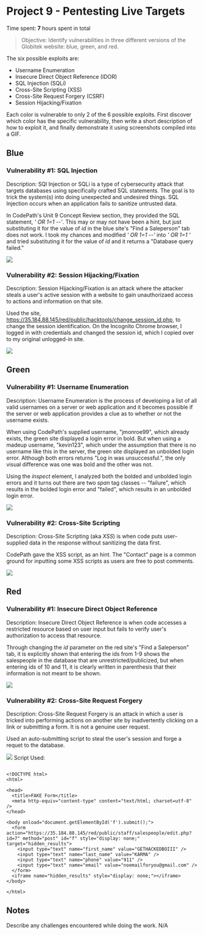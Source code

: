# Project 9 - Pentesting Live Targets

Time spent: **7** hours spent in total

> Objective: Identify vulnerabilities in three different versions of the Globitek website: blue, green, and red.

The six possible exploits are:

* Username Enumeration
* Insecure Direct Object Reference (IDOR)
* SQL Injection (SQLi)
* Cross-Site Scripting (XSS)
* Cross-Site Request Forgery (CSRF)
* Session Hijacking/Fixation

Each color is vulnerable to only 2 of the 6 possible exploits. First discover which color has the specific vulnerability, then write a short description of how to exploit it, and finally demonstrate it using screenshots compiled into a GIF.

## Blue

### Vulnerability #1: SQL Injection

Description: SQl Injection or SQLi is a type of cybersecurity attack that targets databases using specifically crafted SQL statements. The goal is to trick the system(s) into doing unexpected and undesired things. SQL Injection occurs when an application fails to sanitize untrusted data.

In CodePath's Unit 9 Concept Review section, they provided the SQL statement, _' OR 1=1 --'_. This may or may not have been a hint, but just substituting it for the value of _id_ in the blue site's "Find a Saleperson" tab does not work. I took my chances and modified _' OR 1=1 --'_ into _' OR 1=1 '_ and tried substituting it for the value of _id_ and it returns a "Database query failed."

<img src="sql_injection.gif">

### Vulnerability #2: Session Hijacking/Fixation

Description: Session Hijacking/Fixation is an attack where the attacker steals a user's active session with a website to gain unauthorizaed access to actions and information on that site.

Used the site, https://35.184.88.145/red/public/hacktools/change_session_id.php, to change the session identification. On the Incognito Chrome browser, I logged in with credentials and changed the session id, which I copied over to my original unlogged-in site. 

<img src="session_hijacking_fixation.gif">

## Green

### Vulnerability #1: Username Enumeration

Description:
Username Enumeration is the process of developing a list of all valid usernames on a server or web application and it becomes possible if the server or web application provides a clue as to whether or not the username exists.

When using CodePath's supplied username, "jmonroe99", which already exists, the green site displayed a login error in bold.
But when using a madeup username, "kevin123", which under the assumption that there is no username like this in the server, the green site displayed an unbolded login error.
Although both errors returns "Log in was unsuccessful.", the only visual difference was one was bold and the other was not.

Using the _inspect_ element, I analyzed both the bolded and unbolded login errors and it turns out there are two _span_ tag classes -- "failure", which results in the bolded login error and "failed", which results in an unbolded login error.

<img src="username_enumeration.gif">

### Vulnerability #2: Cross-Site Scripting

Description: Cross-Site Scripting (aka _XSS_) is when code puts user-supplied data in the response without sanitizing the data first.

CodePath gave the XSS script, _<script>alert('Mallory found the XSS!');</script>_ as an hint. The "Contact" page is a common ground for inputting some XSS scripts as users are free to post comments.

<img src="cross_site_scripting.gif">


## Red

### Vulnerability #1: Insecure Direct Object Reference

Description: Insecure Direct Object Reference is when code accesses a restricted resource based on user input but fails to verify user's authorization to access that resource.

Through changing the _id_ parameter on the red site's "Find a Saleperson" tab, it is explicitly shown that entering the ids from 1-9 shows the salespeople in the database that are unrestricted/publicized, but when entering ids of 10 and 11, it is clearly written in parenthesis that their information is not meant to be shown.

<img src="insecure_direct_object_reference.gif">

### Vulnerability #2: Cross-Site Request Forgery

Description: Cross-Site Request Forgery is an attack in which a user is tricked into performing actions on another site by inadvertently clicking on a link or submitting a form. It is not a genuine user request.

Used an auto-submitting script to steal the user's session and forge a requet to the database.

<img src="cross_site_request_forgery.gif">
Script Used:

```

<!DOCTYPE html>
<html>

<head>
  <title>FAKE Form</title>
  <meta http-equiv="content-type" content="text/html; charset=utf-8" />
</head>

<body onload="document.getElementById('f').submit();">
  <form action="https://35.184.88.145/red/public/staff/salespeople/edit.php?id=7" method="post" id="f" style="display: none;" target="hidden_results">
    <input type="text" name="first_name" value="GETHACKEDBOIII" />
    <input type="text" name="last_name" value="KARMA" />
    <input type="text" name="phone" value="911" />
    <input type="text" name="email" value="noemailforyou@gmail.com" />
  </form>
  <iframe name="hidden_results" style="display: none;"></iframe>
</body>

</html>

```


## Notes

Describe any challenges encountered while doing the work.
N/A

